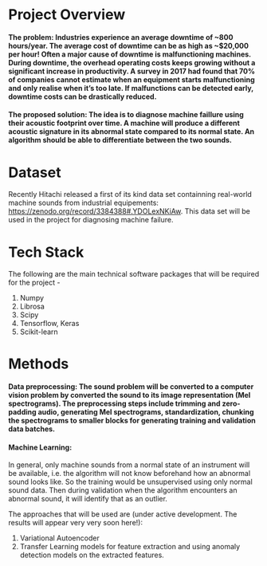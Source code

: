 # Project Overview
#### The problem: Industries experience an average downtime of ~800 hours/year. The average cost of downtime can be as high as ~$20,000 per hour! Often a major cause of downtime is malfunctioning machines. During downtime, the overhead operating costs keeps growing without a significant increase in productivity. A survey in 2017 had found that 70% of companies cannot estimate when an equipment starts malfunctioning and only realise when it’s too late. If malfunctions can be detected early, downtime costs can be drastically reduced. 

#### The proposed solution: The idea is to diagnose machine faillure using their acoustic footprint over time. A machine will produce a different acoustic signature in its abnormal state compared to its normal state. An algorithm should be able to differentiate between the two sounds.

# Dataset
Recently Hitachi released a first of its kind data set containning real-world machine sounds from industrial equipements: https://zenodo.org/record/3384388#.YDOLexNKiAw. This data set will be used in the project for diagnosing machine failure.

# Tech Stack
The following are the main technical software packages that will be required for the project -
1. Numpy
2. Librosa
3. Scipy
4. Tensorflow, Keras
5. Scikit-learn

# Methods
#### Data preprocessing: The sound problem will be converted to a computer vision problem by converted the sound to its image representation (Mel spectrograms). The preprocessing steps include trimming and zero-padding audio, generating Mel spectrograms, standardization, chunking the spectrograms to smaller blocks for generating training and validation data batches.

#### Machine Learning:
In general, only machine sounds from a normal state of an instrument will be available, i.e. the algorithm will not know beforehand how an abnormal sound looks like. So the training would be unsupervised using only normal sound data. Then during validation when the algorithm encounters an abnormal sound, it will identify that as an outlier.

The approaches that will be used are (under active development. The results will appear very very soon here!):
1. Variational Autoencoder
2. Transfer Learning models for feature extraction and using anomaly detection models on the extracted features.
